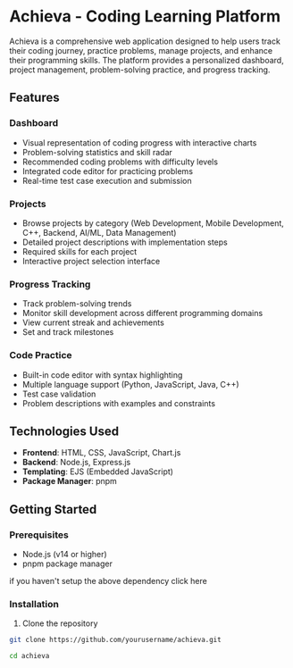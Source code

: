 # Achieva - Coding Learning Platform

Achieva is a comprehensive web application designed to help users track their coding journey, practice problems, manage projects, and enhance their programming skills. The platform provides a personalized dashboard, project management, problem-solving practice, and progress tracking.

## Features

### Dashboard
- Visual representation of coding progress with interactive charts
- Problem-solving statistics and skill radar
- Recommended coding problems with difficulty levels
- Integrated code editor for practicing problems
- Real-time test case execution and submission

### Projects
- Browse projects by category (Web Development, Mobile Development, C++, Backend, AI/ML, Data Management)
- Detailed project descriptions with implementation steps
- Required skills for each project
- Interactive project selection interface

### Progress Tracking
- Track problem-solving trends
- Monitor skill development across different programming domains
- View current streak and achievements
- Set and track milestones

### Code Practice
- Built-in code editor with syntax highlighting
- Multiple language support (Python, JavaScript, Java, C++)
- Test case validation
- Problem descriptions with examples and constraints

## Technologies Used

- **Frontend**: HTML, CSS, JavaScript, Chart.js
- **Backend**: Node.js, Express.js
- **Templating**: EJS (Embedded JavaScript)
- **Package Manager**: pnpm

## Getting Started

### Prerequisites
- Node.js (v14 or higher)
- pnpm package manager

if you haven't setup the above dependency click here

### Installation

1. Clone the repository
```bash
git clone https://github.com/yourusername/achieva.git
```
```bash
cd achieva
``` 